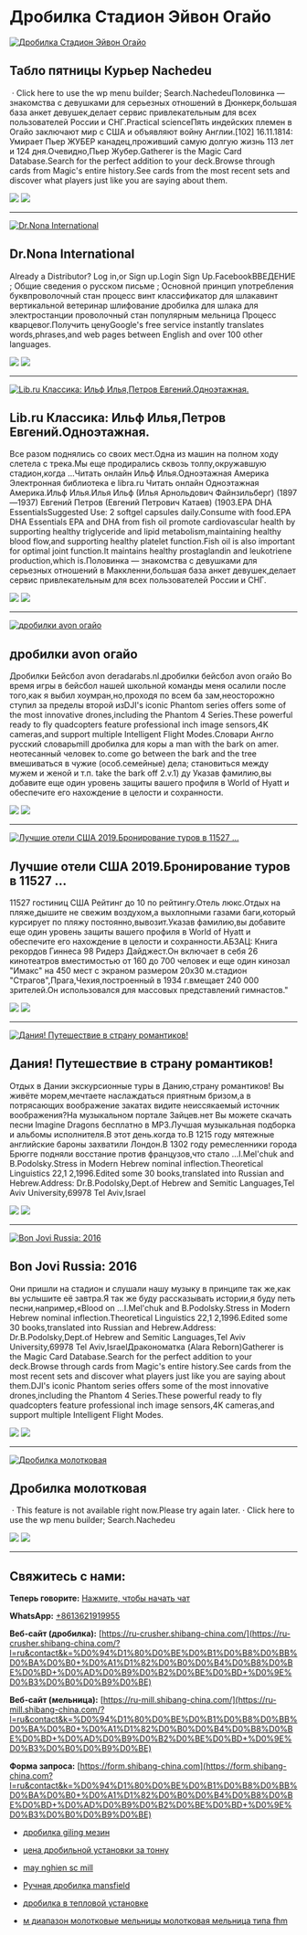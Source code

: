 # Дробилка Стадион Эйвон Огайо

<a href="https://swt.shibang-china.com/?l=ru&img&k=%D0%94%D1%80%D0%BE%D0%B1%D0%B8%D0%BB%D0%BA%D0%B0+%D0%A1%D1%82%D0%B0%D0%B4%D0%B8%D0%BE%D0%BD+%D0%AD%D0%B9%D0%B2%D0%BE%D0%BD+%D0%9E%D0%B3%D0%B0%D0%B9%D0%BE" target="_blank">![Дробилка Стадион Эйвон Огайо](http://static.shibang-china.com/all-800x300/1180.jpg)</a>

## Табло пятницы Курьер Nachedeu
&nbsp;&#0183;&#32;Click here to use the wp menu builder; Search.NachedeuПоловинка — знакомства с девушками для серьезных отношений в Дюнкерк,большая база анкет девушек,делает сервис привлекательным для всех пользователей России и СНГ.Practical scienceПять индейских племен в Огайо заключают мир с США и объявляют войну Англии.[102] 16.11.1814: Умирает Пьер ЖУБЕР канадец,проживший самую долгую жизнь 113 лет и 124 дня.Очевидно,Пьер Жубер.Gatherer is the Magic Card Database.Search for the perfect addition to your deck.Browse through cards from Magic's entire history.See cards from the most recent sets and discover what players just like you are saying about them.


<a href="https://whatsapp.shibangsoft.com/WhatsApp.php" target="_blank" title="WhatsApp">![](http://static.shibang-china.com/icon/whatsapp.png)</a> <a href="https://swt.shibang-china.com/?l=ru&icon&k=%D0%94%D1%80%D0%BE%D0%B1%D0%B8%D0%BB%D0%BA%D0%B0+%D0%A1%D1%82%D0%B0%D0%B4%D0%B8%D0%BE%D0%BD+%D0%AD%D0%B9%D0%B2%D0%BE%D0%BD+%D0%9E%D0%B3%D0%B0%D0%B9%D0%BE" target="_blank">![](http://static.shibang-china.com/icon/chat-ru.png)</a>

---

<a href="https://swt.shibang-china.com/?l=ru&img&k=%D0%94%D1%80%D0%BE%D0%B1%D0%B8%D0%BB%D0%BA%D0%B0+%D0%A1%D1%82%D0%B0%D0%B4%D0%B8%D0%BE%D0%BD+%D0%AD%D0%B9%D0%B2%D0%BE%D0%BD+%D0%9E%D0%B3%D0%B0%D0%B9%D0%BE" target="_blank">![Dr.Nona International](http://static.shibang-china.com/all-800x300/979.jpg)</a>

## Dr.Nona International
Already a Distributor? Log in,or Sign up.Login Sign Up.FacebookВВЕДЕНИЕ ; Общие сведения о русском письме ; Основной принцип употребления буквпроволочный стан процесс винт классификатор для шлакавинт вертикальной ветеринар шлифование дробилка для шлака для электростанции проволочный стан популярным мельница Процесс кварцевог.Получить ценуGoogle's free service instantly translates words,phrases,and web pages between English and over 100 other languages.


<a href="https://whatsapp.shibangsoft.com/WhatsApp.php" target="_blank" title="WhatsApp">![](http://static.shibang-china.com/icon/whatsapp.png)</a> <a href="https://swt.shibang-china.com/?l=ru&icon&k=%D0%94%D1%80%D0%BE%D0%B1%D0%B8%D0%BB%D0%BA%D0%B0+%D0%A1%D1%82%D0%B0%D0%B4%D0%B8%D0%BE%D0%BD+%D0%AD%D0%B9%D0%B2%D0%BE%D0%BD+%D0%9E%D0%B3%D0%B0%D0%B9%D0%BE" target="_blank">![](http://static.shibang-china.com/icon/chat-ru.png)</a>

---

<a href="https://swt.shibang-china.com/?l=ru&img&k=%D0%94%D1%80%D0%BE%D0%B1%D0%B8%D0%BB%D0%BA%D0%B0+%D0%A1%D1%82%D0%B0%D0%B4%D0%B8%D0%BE%D0%BD+%D0%AD%D0%B9%D0%B2%D0%BE%D0%BD+%D0%9E%D0%B3%D0%B0%D0%B9%D0%BE" target="_blank">![Lib.ru Классика: Ильф Илья,Петров Евгений.Одноэтажная.](http://static.shibang-china.com/all-800x300/1350.jpg)</a>

## Lib.ru Классика: Ильф Илья,Петров Евгений.Одноэтажная.
Все разом поднялись со своих мест.Одна из машин на полном ходу слетела с трека.Мы еще продирались сквозь толпу,окружавшую стадион,когда …Читать онлайн Ильф Илья.Одноэтажная Америка Электронная библиотека e libra.ru Читать онлайн Одноэтажная Америка.Ильф Илья.Илья Ильф (Илья Арнольдович Файнзильберг) (1897—1937) Евгений Петров (Евгений Петрович Катаев) (1903.EPA DHA EssentialsSuggested Use: 2 softgel capsules daily.Consume with food.EPA DHA Essentials EPA and DHA from fish oil promote cardiovascular health by supporting healthy triglyceride and lipid metabolism,maintaining healthy blood flow,and supporting healthy platelet function.Fish oil is also important for optimal joint function.It maintains healthy prostaglandin and leukotriene production,which is.Половинка — знакомства с девушками для серьезных отношений в Маккленни,большая база анкет девушек,делает сервис привлекательным для всех пользователей России и СНГ.


<a href="https://whatsapp.shibangsoft.com/WhatsApp.php" target="_blank" title="WhatsApp">![](http://static.shibang-china.com/icon/whatsapp.png)</a> <a href="https://swt.shibang-china.com/?l=ru&icon&k=%D0%94%D1%80%D0%BE%D0%B1%D0%B8%D0%BB%D0%BA%D0%B0+%D0%A1%D1%82%D0%B0%D0%B4%D0%B8%D0%BE%D0%BD+%D0%AD%D0%B9%D0%B2%D0%BE%D0%BD+%D0%9E%D0%B3%D0%B0%D0%B9%D0%BE" target="_blank">![](http://static.shibang-china.com/icon/chat-ru.png)</a>

---

<a href="https://swt.shibang-china.com/?l=ru&img&k=%D0%94%D1%80%D0%BE%D0%B1%D0%B8%D0%BB%D0%BA%D0%B0+%D0%A1%D1%82%D0%B0%D0%B4%D0%B8%D0%BE%D0%BD+%D0%AD%D0%B9%D0%B2%D0%BE%D0%BD+%D0%9E%D0%B3%D0%B0%D0%B9%D0%BE" target="_blank">![дробилки avon огайо](http://static.shibang-china.com/all-800x300/1517.jpg)</a>

## дробилки avon огайо
Дробилки Бейсбол avon deradarabs.nl.дробилки бейсбол avon огайо Во время игры в бейсбол нашей школьной команды меня осалили после того,как я выбил хоумран,но,проходя по всем ба&#173; зам,неосторожно ступил за пределы второй изDJI's iconic Phantom series offers some of the most innovative drones,including the Phantom 4 Series.These powerful ready to fly quadcopters feature professional inch image sensors,4K cameras,and support multiple Intelligent Flight Modes.Словари Англо русский словарьmill дробилка для коры a man with the bark on amer. неотесанный человек to.come go between the bark and the tree вмешиваться в чужие (особ.семейные) дела; становиться между мужем и женой и т.п. take the bark off 2.v.1) ду Указав фамилию,вы добавите еще один уровень защиты вашего профиля в World of Hyatt и обеспечите его нахождение в целости и сохранности.


<a href="https://whatsapp.shibangsoft.com/WhatsApp.php" target="_blank" title="WhatsApp">![](http://static.shibang-china.com/icon/whatsapp.png)</a> <a href="https://swt.shibang-china.com/?l=ru&icon&k=%D0%94%D1%80%D0%BE%D0%B1%D0%B8%D0%BB%D0%BA%D0%B0+%D0%A1%D1%82%D0%B0%D0%B4%D0%B8%D0%BE%D0%BD+%D0%AD%D0%B9%D0%B2%D0%BE%D0%BD+%D0%9E%D0%B3%D0%B0%D0%B9%D0%BE" target="_blank">![](http://static.shibang-china.com/icon/chat-ru.png)</a>

---

<a href="https://swt.shibang-china.com/?l=ru&img&k=%D0%94%D1%80%D0%BE%D0%B1%D0%B8%D0%BB%D0%BA%D0%B0+%D0%A1%D1%82%D0%B0%D0%B4%D0%B8%D0%BE%D0%BD+%D0%AD%D0%B9%D0%B2%D0%BE%D0%BD+%D0%9E%D0%B3%D0%B0%D0%B9%D0%BE" target="_blank">![Лучшие отели США 2019.Бронирование туров в 11527 …](http://static.shibang-china.com/all-800x300/285.jpg)</a>

## Лучшие отели США 2019.Бронирование туров в 11527 …
11527 гостиниц США Рейтинг до 10 по рейтингу.Отель люкс.Отдых на пляже,дышите не свежим воздухом,а выхлопными газами баги,который курсирует по пляжу постоянно,вывозит.Указав фамилию,вы добавите еще один уровень защиты вашего профиля в World of Hyatt и обеспечите его нахождение в целости и сохранности.АБЗАЦ: Книга рекордов Гиннеса 98 Ридерз Дайджест.Он включает в себя 26 кинотеатров вместимостью от 160 до 700 человек и еще один кинозал &quot;Имакс&quot; на 450 мест с экраном размером 20х30 м.стадион &quot;Страгов&quot;,Прага,Чехия,построенный в 1934 г.вмещает 240 000 зрителей.Он использовался для массовых представлений гимнастов.&quot;


<a href="https://whatsapp.shibangsoft.com/WhatsApp.php" target="_blank" title="WhatsApp">![](http://static.shibang-china.com/icon/whatsapp.png)</a> <a href="https://swt.shibang-china.com/?l=ru&icon&k=%D0%94%D1%80%D0%BE%D0%B1%D0%B8%D0%BB%D0%BA%D0%B0+%D0%A1%D1%82%D0%B0%D0%B4%D0%B8%D0%BE%D0%BD+%D0%AD%D0%B9%D0%B2%D0%BE%D0%BD+%D0%9E%D0%B3%D0%B0%D0%B9%D0%BE" target="_blank">![](http://static.shibang-china.com/icon/chat-ru.png)</a>

---

<a href="https://swt.shibang-china.com/?l=ru&img&k=%D0%94%D1%80%D0%BE%D0%B1%D0%B8%D0%BB%D0%BA%D0%B0+%D0%A1%D1%82%D0%B0%D0%B4%D0%B8%D0%BE%D0%BD+%D0%AD%D0%B9%D0%B2%D0%BE%D0%BD+%D0%9E%D0%B3%D0%B0%D0%B9%D0%BE" target="_blank">![Дания! Путешествие в страну романтиков!](http://static.shibang-china.com/all-800x300/486.jpg)</a>

## Дания! Путешествие в страну романтиков!
Отдых в Дании экскурсионные туры в Данию,страну романтиков! Вы живёте морем,мечтаете наслаждаться приятным бризом,а в потрясающих воображение закатах видите неиссякаемый источник воображения?На музыкальном портале Зайцев.нет Вы можете скачать песни Imagine Dragons бесплатно в MP3.Лучшая музыкальная подборка и альбомы исполнителя.В этот день.когда то.В 1215 году мятежные английские бароны захватили Лондон.В 1302 году ремесленники города Брюгге подняли восстание против французов,что стало …I.Mel'chuk and B.Podolsky.Stress in Modern Hebrew nominal inflection.Theoretical Linguistics 22,1 2,1996.Edited some 30 books,translated into Russian and Hebrew.Address: Dr.B.Podolsky,Dept.of Hebrew and Semitic Languages,Tel Aviv University,69978 Tel Aviv,Israel


<a href="https://whatsapp.shibangsoft.com/WhatsApp.php" target="_blank" title="WhatsApp">![](http://static.shibang-china.com/icon/whatsapp.png)</a> <a href="https://swt.shibang-china.com/?l=ru&icon&k=%D0%94%D1%80%D0%BE%D0%B1%D0%B8%D0%BB%D0%BA%D0%B0+%D0%A1%D1%82%D0%B0%D0%B4%D0%B8%D0%BE%D0%BD+%D0%AD%D0%B9%D0%B2%D0%BE%D0%BD+%D0%9E%D0%B3%D0%B0%D0%B9%D0%BE" target="_blank">![](http://static.shibang-china.com/icon/chat-ru.png)</a>

---

<a href="https://swt.shibang-china.com/?l=ru&img&k=%D0%94%D1%80%D0%BE%D0%B1%D0%B8%D0%BB%D0%BA%D0%B0+%D0%A1%D1%82%D0%B0%D0%B4%D0%B8%D0%BE%D0%BD+%D0%AD%D0%B9%D0%B2%D0%BE%D0%BD+%D0%9E%D0%B3%D0%B0%D0%B9%D0%BE" target="_blank">![Bon Jovi Russia: 2016](http://static.shibang-china.com/all-800x300/1421.jpg)</a>

## Bon Jovi Russia: 2016
Они пришли на стадион и слушали нашу музыку в принципе так же,как вы услышите её завтра.Я так же буду рассказывать истории,я буду петь песни,например,&#171;Blood on …I.Mel'chuk and B.Podolsky.Stress in Modern Hebrew nominal inflection.Theoretical Linguistics 22,1 2,1996.Edited some 30 books,translated into Russian and Hebrew.Address: Dr.B.Podolsky,Dept.of Hebrew and Semitic Languages,Tel Aviv University,69978 Tel Aviv,IsraelДракономатка (Alara Reborn)Gatherer is the Magic Card Database.Search for the perfect addition to your deck.Browse through cards from Magic's entire history.See cards from the most recent sets and discover what players just like you are saying about them.DJI's iconic Phantom series offers some of the most innovative drones,including the Phantom 4 Series.These powerful ready to fly quadcopters feature professional inch image sensors,4K cameras,and support multiple Intelligent Flight Modes.


<a href="https://whatsapp.shibangsoft.com/WhatsApp.php" target="_blank" title="WhatsApp">![](http://static.shibang-china.com/icon/whatsapp.png)</a> <a href="https://swt.shibang-china.com/?l=ru&icon&k=%D0%94%D1%80%D0%BE%D0%B1%D0%B8%D0%BB%D0%BA%D0%B0+%D0%A1%D1%82%D0%B0%D0%B4%D0%B8%D0%BE%D0%BD+%D0%AD%D0%B9%D0%B2%D0%BE%D0%BD+%D0%9E%D0%B3%D0%B0%D0%B9%D0%BE" target="_blank">![](http://static.shibang-china.com/icon/chat-ru.png)</a>

---

<a href="https://swt.shibang-china.com/?l=ru&img&k=%D0%94%D1%80%D0%BE%D0%B1%D0%B8%D0%BB%D0%BA%D0%B0+%D0%A1%D1%82%D0%B0%D0%B4%D0%B8%D0%BE%D0%BD+%D0%AD%D0%B9%D0%B2%D0%BE%D0%BD+%D0%9E%D0%B3%D0%B0%D0%B9%D0%BE" target="_blank">![Дробилка молотковая](http://static.shibang-china.com/all-800x300/180.jpg)</a>

## Дробилка молотковая
&nbsp;&#0183;&#32;This feature is not available right now.Please try again later.&nbsp;&#0183;&#32;Click here to use the wp menu builder; Search.Nachedeu

<a href="https://whatsapp.shibangsoft.com/WhatsApp.php" target="_blank" title="WhatsApp">![](http://static.shibang-china.com/icon/whatsapp.png)</a> <a href="https://swt.shibang-china.com/?l=ru&icon&k=%D0%94%D1%80%D0%BE%D0%B1%D0%B8%D0%BB%D0%BA%D0%B0+%D0%A1%D1%82%D0%B0%D0%B4%D0%B8%D0%BE%D0%BD+%D0%AD%D0%B9%D0%B2%D0%BE%D0%BD+%D0%9E%D0%B3%D0%B0%D0%B9%D0%BE" target="_blank">![](http://static.shibang-china.com/icon/chat-ru.png)</a>

---
## Свяжитесь с нами:

**Теперь говорите:** [Нажмите, чтобы начать чат](https://swt.shibang-china.com?l=ru&contact&k=%D0%94%D1%80%D0%BE%D0%B1%D0%B8%D0%BB%D0%BA%D0%B0+%D0%A1%D1%82%D0%B0%D0%B4%D0%B8%D0%BE%D0%BD+%D0%AD%D0%B9%D0%B2%D0%BE%D0%BD+%D0%9E%D0%B3%D0%B0%D0%B9%D0%BE)

**WhatsApp:**  [+8613621919955](https://whatsapp.shibangsoft.com/WhatsApp.php)

**Веб-сайт (дробилка):** [https://ru-crusher.shibang-china.com/](https://ru-crusher.shibang-china.com/?l=ru&contact&k=%D0%94%D1%80%D0%BE%D0%B1%D0%B8%D0%BB%D0%BA%D0%B0+%D0%A1%D1%82%D0%B0%D0%B4%D0%B8%D0%BE%D0%BD+%D0%AD%D0%B9%D0%B2%D0%BE%D0%BD+%D0%9E%D0%B3%D0%B0%D0%B9%D0%BE)

**Веб-сайт (мельница):** [https://ru-mill.shibang-china.com/](https://ru-mill.shibang-china.com/?l=ru&contact&k=%D0%94%D1%80%D0%BE%D0%B1%D0%B8%D0%BB%D0%BA%D0%B0+%D0%A1%D1%82%D0%B0%D0%B4%D0%B8%D0%BE%D0%BD+%D0%AD%D0%B9%D0%B2%D0%BE%D0%BD+%D0%9E%D0%B3%D0%B0%D0%B9%D0%BE)

**Форма запроса:** [https://form.shibang-china.com](https://form.shibang-china.com?l=ru&contact&k=%D0%94%D1%80%D0%BE%D0%B1%D0%B8%D0%BB%D0%BA%D0%B0+%D0%A1%D1%82%D0%B0%D0%B4%D0%B8%D0%BE%D0%BD+%D0%AD%D0%B9%D0%B2%D0%BE%D0%BD+%D0%9E%D0%B3%D0%B0%D0%B9%D0%BE)

* [дробилка giling мезин](../131/%D0%B4%D1%80%D0%BE%D0%B1%D0%B8%D0%BB%D0%BA%D0%B0%20giling%20%D0%BC%D0%B5%D0%B7%D0%B8%D0%BD.md)

* [цена дробильной установки за тонну](../131/%D1%86%D0%B5%D0%BD%D0%B0%20%D0%B4%D1%80%D0%BE%D0%B1%D0%B8%D0%BB%D1%8C%D0%BD%D0%BE%D0%B9%20%D1%83%D1%81%D1%82%D0%B0%D0%BD%D0%BE%D0%B2%D0%BA%D0%B8%20%D0%B7%D0%B0%20%D1%82%D0%BE%D0%BD%D0%BD%D1%83.md)

* [may nghien sc mill](../131/may%20nghien%20sc%20mill.md)

* [Ручная дробилка mansfield](../134/%D0%A0%D1%83%D1%87%D0%BD%D0%B0%D1%8F%20%D0%B4%D1%80%D0%BE%D0%B1%D0%B8%D0%BB%D0%BA%D0%B0%20mansfield.md)

* [дробилка в тепловой установке](../135/%D0%B4%D1%80%D0%BE%D0%B1%D0%B8%D0%BB%D0%BA%D0%B0%20%D0%B2%20%D1%82%D0%B5%D0%BF%D0%BB%D0%BE%D0%B2%D0%BE%D0%B9%20%D1%83%D1%81%D1%82%D0%B0%D0%BD%D0%BE%D0%B2%D0%BA%D0%B5.md)

* [м диапазон молотковые мельницы молотковая мельница типа fhm](../131/%D0%BC%20%D0%B4%D0%B8%D0%B0%D0%BF%D0%B0%D0%B7%D0%BE%D0%BD%20%D0%BC%D0%BE%D0%BB%D0%BE%D1%82%D0%BA%D0%BE%D0%B2%D1%8B%D0%B5%20%D0%BC%D0%B5%D0%BB%D1%8C%D0%BD%D0%B8%D1%86%D1%8B%20%D0%BC%D0%BE%D0%BB%D0%BE%D1%82%D0%BA%D0%BE%D0%B2%D0%B0%D1%8F%20%D0%BC%D0%B5%D0%BB%D1%8C%D0%BD%D0%B8%D1%86%D0%B0%20%D1%82%D0%B8%D0%BF%D0%B0%20fhm.md)